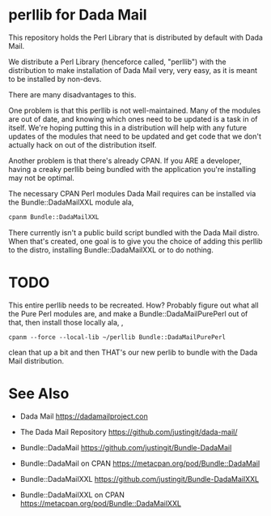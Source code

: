 # perllib for Dada Mail 

This repository holds the Perl Library that is distributed by default with Dada Mail. 

We distribute a Perl Library (henceforce called, "perllib") with the distribution to make installation of Dada Mail very, very easy, as it is meant to be installed by non-devs. 

There are many disadvantages to this. 

One problem is that this perllib is not well-maintained. Many of the modules are out of date, and knowing which ones need to be updated is a task in of itself. We're hoping putting this in a distribution will help with any future updates of the modules that need to be updated and get code that we don't actually hack on out of the distribution itself.  

Another problem is that there's already CPAN. If you ARE a developer, having a creaky perllib being bundled with the application you're installing may not be optimal. 

The necessary CPAN Perl modules Dada Mail requires can be installed via the Bundle::DadaMailXXL module ala, 

```sh
cpanm Bundle::DadaMailXXL
```
There currently isn't a public build script bundled with the Dada Mail distro. When that's created, one goal is to give you the choice of adding this perllib to the distro, installing Bundle::DadaMailXXL or to do nothing. 

# TODO

This entire perllib needs to be recreated. How? Probably figure out what all the Pure Perl modules are, and make a Bundle::DadaMailPurePerl out of that, then install those locally ala, ,

```
cpanm --force --local-lib ~/perllib Bundle::DadaMailPurePerl
```

clean that up a bit and then THAT's our new perlib to bundle with the Dada Mail distribution. 

# See Also

* Dada Mail 
https://dadamailproject.con 

* The Dada Mail Repository 
https://github.com/justingit/dada-mail/

* Bundle::DadaMail
https://github.com/justingit/Bundle-DadaMail

* Bundle::DadaMail on CPAN 
https://metacpan.org/pod/Bundle::DadaMail

* Bundle::DadaMailXXL
https://github.com/justingit/Bundle-DadaMailXXL

* Bundle::DadaMailXXL on CPAN 
https://metacpan.org/pod/Bundle::DadaMailXXL


